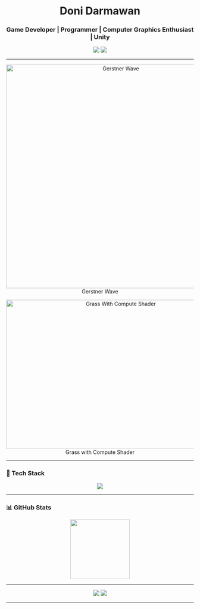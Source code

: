 <h1 align="center">Doni Darmawan</h1>
<h3 align="center">Game Developer | Programmer | Computer Graphics Enthusiast | Unity </h3>
<p align="center">
  <a href="https://linkedin.com/in/doni-ahmad-darmawan/"><img src="https://img.shields.io/badge/LinkedIn-0077B5?logo=linkedin&logoColor=white" /></a>
  <!-- <a href="https://twitter.com/TuanDoni"><img src="https://img.shields.io/badge/Twitter-1DA1F2?logo=twitter&logoColor=white" /></a> -->
  <a href="https://doniahmad.itch.io/"><img src="https://img.shields.io/badge/Itch.io-FA5C5C?logo=itchdotio&logoColor=white" /></a>
</p>

---
<p align="center">
  <img src="https://github.com/donigna/donigna/blob/master/GerstnerWaterGif.gif?raw=true" width="600" alt="Gerstner Wave">
  </br>
  Gerstner Wave
</p>
<p align="center">
  <img src="https://github.com/donigna/donigna/blob/master/GrassGif.gif?raw=true" width="600" height="400" alt="Grass With Compute Shader">
  </br>
  Grass with Compute Shader
</p>

---

### 🧰 Tech Stack
<p align="center">
  <img src="https://skillicons.dev/icons?i=unity,godot,cs,cpp,blender,git,vscode" />
</p>

---

### 📊 GitHub Stats
<p align="center">
  <!-- <img src="https://github-readme-stats.vercel.app/api?username=donigna&show_icons=true&theme=tokyonight" height="160"/> -->
  <img src="https://github-readme-streak-stats.herokuapp.com/?user=donigna&theme=tokyonight" height="160"/>
</p>

---
<p align="center">
  <a href="https://linkedin.com/in/doni-ahmad-darmawan/"><img src="https://img.shields.io/badge/LinkedIn-0077B5?logo=linkedin&logoColor=white" /></a>
  <!-- <a href="https://twitter.com/TuanDoni"><img src="https://img.shields.io/badge/Twitter-1DA1F2?logo=twitter&logoColor=white" /></a> -->
  <a href="https://doniahmad.itch.io/"><img src="https://img.shields.io/badge/Itch.io-FA5C5C?logo=itchdotio&logoColor=white" /></a>
</p>

---

